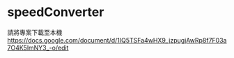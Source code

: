 # speedConverter
請將專案下載至本機
https://docs.google.com/document/d/1IQ5TSFa4wHX9_jzpugjAwRp8f7F03a7O4K5lmNY3_-o/edit
